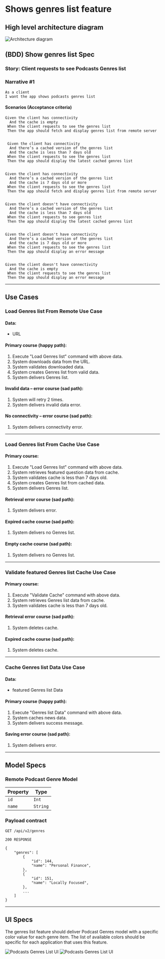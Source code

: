 # **Shows genres list feature**

## High level architecture diagram

![Architecture diagram](Genres%20List%20UI/main.drawio.svg)

## **(BDD) Show genres list Spec**
### Story: Client requests to see Podcasts Genres list

### Narrative #1

```
As a client
I want the app shows podcasts genres list
```

#### Scenarios (Acceptance criteria)

```
Given the client has connectivity
  And the cache is empty
 When the client requests to see the genres list
 Then the app should fetch and display genres list from remote server


 Given the client has connectivity
  And there’s a cached version of the genres list
  And the cache is less than 7 days old
 When the client requests to see the genres list
 Then the app should display the latest cached genres list


Given the client has connectivity
  And there’s a cached version of the genres list
  And the cache is 7 days old or more
 When the client requests to see the genres list
 Then the app should fetch and display genres list from remote server


Given the client doesn't have connectivity
  And there’s a cached version of the genres list
  And the cache is less than 7 days old
 When the client requests to see genres list
 Then the app should display the latest cached genres list


Given the client doesn't have connectivity
  And there’s a cached version of the genres list
  And the cache is 7 days old or more
 When the client requests to see the genres list
 Then the app should display an error message


Given the client doesn't have connectivity
  And the cache is empty
 When the client requests to see the genres list
 Then the app should display an error message
```
---
## **Use Cases**

### Load Genres list From Remote Use Case

#### Data:
- URL

#### Primary course (happy path):
1. Execute "Load Genres list" command with above data.
2. System downloads data from the URL.
3. System validates downloaded data.
4. System creates Genres list from valid data.
5. System delivers Genres list.

#### Invalid data – error course (sad path):
1. System will retry 2 times.
2. System delivers invalid data error.

#### No connectivity – error course (sad path):
1. System delivers connectivity error.

---

### Load Genres list From Cache Use Case

#### Primary course:
1. Execute "Load Genres list" command with above data.
2. System retrieves featured question data from cache.
3. System validates cache is less than 7 days old.
4. System creates Genres list from cached data.
5. System delivers Genres list.

#### Retrieval error course (sad path):
1. System delivers error.

#### Expired cache course (sad path): 
1. System delivers no Genres list.

#### Empty cache course (sad path): 
1. System delivers no Genres list.

---

### Validate featured Genres list Cache Use Case

#### Primary course:
1. Execute "Validate Cache" command with above data.
2. System retrieves Genres list data from cache.
3. System validates cache is less than 7 days old.

#### Retrieval error course (sad path):
1. System deletes cache.

#### Expired cache course (sad path): 
1. System deletes cache.

---

### Cache Genres list Data Use Case

#### Data:
- featured Genres list Data

#### Primary course (happy path):
1. Execute "Genres list Data" command with above data.
2. System caches news data.
3. System delivers success message.

#### Saving error course (sad path):
1. System delivers error.

---

## Model Specs

### Remote Podcast Genre Model

| Property      | Type                     |
|---------------|--------------------------|
| `id`          | `Int`                    |
| `name`        | `String`			           |

### Payload contract

```
GET /api/v2/genres

200 RESPONSE

{
    "genres": [
        {
            "id": 144,
            "name": "Personal Finance",
        },
        {
            "id": 151,
            "name": "Locally Focused",
        },
        ...
    ]
}
```
---

## UI Specs

The genres list feature should deliver Podcast Genres model with a specific color value for each genre item.
The list of available colors should be specific for each application that uses this feature.

![Podcasts Genres List UI](Genres%20List%20UI/podcasts-genres-ui-iphone-light.png) ![Podcasts Genres List UI](Genres%20List%20UI/podcasts-genres-ui-iphone-dark.png)
